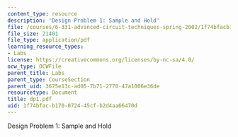 ```yaml
---
content_type: resource
description: 'Design Problem 1: Sample and Hold'
file: /courses/6-331-advanced-circuit-techniques-spring-2002/1f74bfacb170072445cfb2d4aa66470d_dp1.pdf
file_size: 21401
file_type: application/pdf
learning_resource_types:
- Labs
license: https://creativecommons.org/licenses/by-nc-sa/4.0/
ocw_type: OCWFile
parent_title: Labs
parent_type: CourseSection
parent_uid: 3675e13c-ad05-7b71-2770-47a1006e36de
resourcetype: Document
title: dp1.pdf
uid: 1f74bfac-b170-0724-45cf-b2d4aa66470d
---
```

Design Problem 1: Sample and Hold